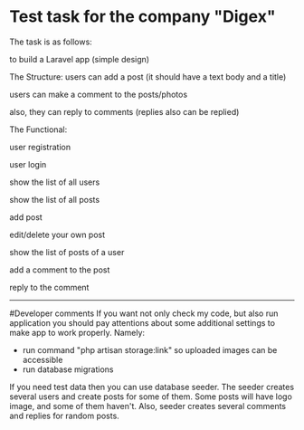 # Test task for the company "Digex"
The task is as follows:

to build a Laravel app (simple design)

The Structure:
users can add a post (it should have a text body and a title)

users can make a comment to the posts/photos

also, they can reply to comments (replies also can be replied)

The Functional:

user registration

user login

show the list of all users

show the list of all posts

add post

edit/delete your own post

show the list of posts of a user

add a comment to the post

reply to the comment

-----------------------------------------------------
#Developer comments
If you want not only check my code, but also run application you should pay attentions 
about some additional settings to make app to work properly. Namely:

- run command "php artisan storage:link" so uploaded images can be accessible
- run database migrations

If you need test data then you can use database seeder. The seeder creates several users 
and create posts for some of them. Some posts will have logo image, and some of them haven't.
Also, seeder creates several comments and replies for random posts.
